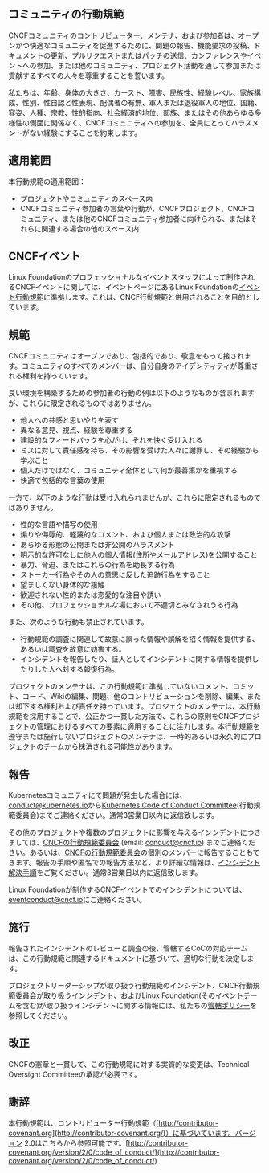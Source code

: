 ## コミュニティの行動規範

CNCFコミュニティのコントリビューター、メンテナ、および参加者は、オープンかつ快適なコミュニティを促進するために、問題の報告、機能要求の投稿、ドキュメントの更新、プルリクエストまたはパッチの送信、カンファレンスやイベントへの参加、または他のコミュニティ、プロジェクト活動を通して参加または貢献するすべての人々を尊重することを誓います。

私たちは、年齢、身体の大きさ、カースト、障害、民族性、経験レベル、家族構成、性別、性自認と性表現、配偶者の有無、軍人または退役軍人の地位、国籍、容姿、人種、宗教、性的指向、社会経済的地位、部族、またはその他あらゆる多様性の側面に関係なく、CNCFコミュニティへの参加を、全員にとってハラスメントがない経験にすることを約束します。

## 適用範囲

本行動規範の適用範囲：



* プロジェクトやコミュニティのスペース内
* CNCFコミュニティ参加者の言葉や行動が、CNCFプロジェクト、CNCFコミュニティ、または他のCNCFコミュニティ参加者に向けられる、またはそれらに関連する場合の他のスペース内

## CNCFイベント

Linux Foundationのプロフェッショナルなイベントスタッフによって制作されるCNCFイベントに関しては、イベントページにあるLinux Foundationの[イベント行動規範](https://events.linuxfoundation.org/code-of-conduct/)に準拠します。これは、CNCF行動規範と併用されることを目的としています。

## 規範

CNCFコミュニティはオープンであり、包括的であり、敬意をもって接されます。コミュニティのすべてのメンバーは、自分自身のアイデンティティが尊重される権利を持っています。

良い環境を構築するための参加者の行動の例は以下のようなものが含まれますが、これらに限定されるものではありません。



* 他人への共感と思いやりを表す
* 異なる意見、視点、経験を尊重する
* 建設的なフィードバックを心がけ、それを快く受け入れる
* ミスに対して責任感を持ち、その影響を受けた人々に謝罪し、その経験から学ぶこと
* 個人だけではなく、コミュニティ全体として何が最善策かを重視する
* 快適で包括的な言葉の使用

一方で、以下のような行動は受け入れられませんが、これらに限定されるものではありません。



* 性的な言語や描写の使用
* 煽りや侮辱的、軽蔑的なコメント、および個人または政治的な攻撃
* あらゆる形態の公開または非公開のハラスメント
* 明示的な許可なしに他人の個人情報(住所やメールアドレス)を公開すること
* 暴力、脅迫、またはこれらの行為を助長する行為
* ストーカー行為やその人の意思に反した追跡行為をすること
* 望ましくない身体的な接触
* 歓迎されない性的または恋愛的な注目や誘い
* その他、プロフェッショナルな場において不適切とみなされうる行為

また、次のような行動も禁止されています。



* 行動規範の調査に関連して故意に誤った情報や誤解を招く情報を提供する、あるいは調査を故意に妨害する。
* インシデントを報告したり、証人としてインシデントに関する情報を提供したりした人へ対する報復行為。

プロジェクトのメンテナは、この行動規範に準拠していないコメント、コミット、コード、Wikiの編集、問題、他のコントリビューションを削除、編集、または却下する権利および責任を持っています。プロジェクトのメンテナは、本行動規範を採用することで、公正かつ一貫した方法で、これらの原則をCNCFプロジェクトの管理におけるすべての要素に適用することに注力します。本行動規範を遵守または施行しないプロジェクトのメンテナは、一時的あるいは永久的にプロジェクトのチームから抹消される可能性があります。

## 報告

Kubernetesコミュニティにて問題が発生した場合には、[conduct@kubernetes.io](mailto:conduct@kubernetes.io)から[Kubernetes Code of Conduct Committee](https://git.k8s.io/community/committee-code-of-conduct)(行動規範委員会)までご連絡ください。通常3営業日以内に返信致します。

その他のプロジェクトや複数のプロジェクトに影響を与えるインシデントにつきましては、[CNCFの行動規範委員会](https://www.cncf.io/conduct/committee/) (email: [conduct@cncf.io](mailto:conduct@cncf.io)) までご連絡ください。あるいは、[CNCFの行動規範委員会](https://www.cncf.io/conduct/committee/)の個別のメンバーに報告することもできます。報告の手順や匿名での報告方法など、より詳細な情報は、[インシデント解決手順](https://github.com/cncf/foundation/blob/main/code-of-conduct/coc-incident-resolution-procedures.md)をご覧ください。通常3営業日以内に返信致します。

Linux Foundationが制作するCNCFイベントでのインシデントについては、[eventconduct@cncf.io](mailto:eventconduct@cncf.io)にご連絡ください。

## 施行

報告されたインシデントのレビューと調査の後、管轄するCoCの対応チームは、この行動規範と関連するドキュメントに基づいて、適切な行動を決定します。

プロジェクトリーダーシップが取り扱う行動規範のインシデント、CNCF行動規範委員会が取り扱うインシデント、およびLinux Foundation(そのイベントチームを含む)が取り扱うインシデントに関する情報には、私たちの[管轄ポリシー](https://github.com/cncf/foundation/blob/main/code-of-conduct/coc-committee-jurisdiction-policy.md)を参照してください。

## 改正

CNCFの憲章と一貫して、この行動規範に対する実質的な変更は、Technical Oversight Committeeの承認が必要です。

## 謝辞

本行動規範は、コントリビューター行動規範（[http://contributor-covenant.org](http://contributor-covenant.org/)）に基づいています。バージョン 2.0はこちらから参照可能です。[http://contributor-covenant.org/version/2/0/code_of_conduct/](http://contributor-covenant.org/version/2/0/code_of_conduct/)